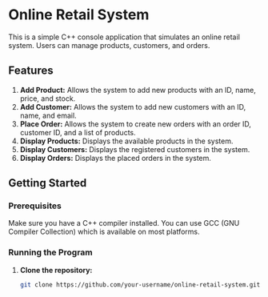 # Online Retail System

This is a simple C++ console application that simulates an online retail system. Users can manage products, customers, and orders.

## Features

1. **Add Product:** Allows the system to add new products with an ID, name, price, and stock.
2. **Add Customer:** Allows the system to add new customers with an ID, name, and email.
3. **Place Order:** Allows the system to create new orders with an order ID, customer ID, and a list of products.
4. **Display Products:** Displays the available products in the system.
5. **Display Customers:** Displays the registered customers in the system.
6. **Display Orders:** Displays the placed orders in the system.

## Getting Started

### Prerequisites

Make sure you have a C++ compiler installed. You can use GCC (GNU Compiler Collection) which is available on most platforms.

### Running the Program

1. **Clone the repository:**

   ```bash
   git clone https://github.com/your-username/online-retail-system.git
